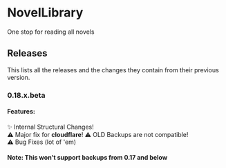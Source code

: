 # NovelLibrary
One stop for reading all novels

## Releases
This lists all the releases and the changes they contain from their previous version.

### 0.18.x.beta

#### Features: 
✨️ Internal Structural Changes!<br>
⚠️ Major fix for **cloudflare**!
⚠️ OLD Backups are not compatible!<br>
⚠️ Bug Fixes (lot of 'em)

#### Note: This won't support backups from 0.17 and below

